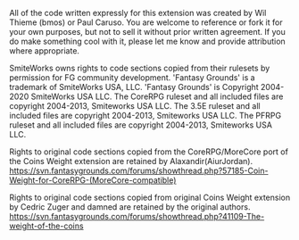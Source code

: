 All of the code written expressly for this extension was created by Wil Thieme (bmos) or Paul Caruso.
You are welcome to reference or fork it for your own purposes, but not to sell it without prior written agreement. If you do make something cool with it, please let me know and provide attribution where appropriate.

SmiteWorks owns rights to code sections copied from their rulesets by permission for FG community development.
'Fantasy Grounds' is a trademark of SmiteWorks USA, LLC. 'Fantasy Grounds' is Copyright 2004-2020 SmiteWorks USA LLC.
The CoreRPG ruleset and all included files are copyright 2004-2013, Smiteworks USA LLC.
The 3.5E ruleset and all included files are copyright 2004-2013, Smiteworks USA LLC.
The PFRPG ruleset and all included files are copyright 2004-2013, Smiteworks USA LLC.

Rights to original code sections copied from the CoreRPG/MoreCore port of the Coins Weight extension are retained by Alaxandir(AiurJordan).
https://svn.fantasygrounds.com/forums/showthread.php?57185-Coin-Weight-for-CoreRPG-(MoreCore-compatible)

Rights to original code sections copied from original Coins Weight extension by Cedric Zuger and damned are retained by the original authors.
https://svn.fantasygrounds.com/forums/showthread.php?41109-The-weight-of-the-coins
